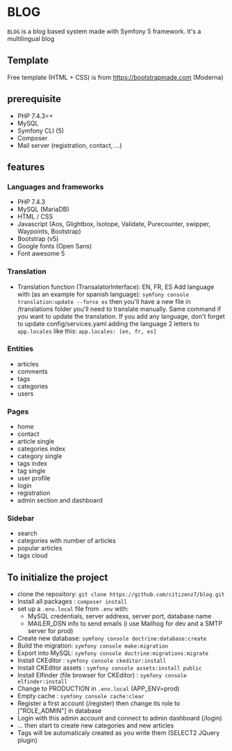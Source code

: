 # BLOG
`BLOG` is a blog based system made with Symfony 5 framework.
It's a multilingual blog

## Template
Free template (HTML + CSS) is from https://bootstrapmade.com (Moderna)

## prerequisite 
* PHP 7.4.3=+
* MySQL
* Symfony CLI (5)
* Composer
* Mail server (registration, contact, ...)

## features 
### Languages and frameworks
* PHP 7.4.3
* MySQL (MariaDB)
* HTML / CSS
* Javascript (Aos, Glightbox, Isotope, Validate, Purecounter, swipper, Waypoints, Bootstrap)
* Bootstrap (v5)
* Google fonts (Open Sans)
* Font awesome 5
### Translation
* Translation function (TransalatorInterface): EN, FR, ES
Add language with (as an example for spanish language): `symfony console translation:update --force es` then you'll have a new file in /translations folder you'll need to translate manually. Same command if you want to update the translation.
If you add any language, don't forget to update config/services.yaml adding the language 2 letters to `app.locales` like this:
`app.locales: [en, fr, es]`
### Entities
* articles
* comments
* tags
* categories
* users
### Pages
* home
* contact
* article single
* categories index
* category single
* tags index
* tag single
* user profile
* login
* registration
* admin section and dashboard
### Sidebar
* search
* categories with number of articles
* popular articles
* tags cloud

## To initialize the project 
* clone the repository: `git clone https://github.com/citizenz7/blog.git`
* Install all packages : `composer install`
* set up a `.env.local` file from `.env` with:
    * MySQL credentials, server address, server port, database name
    * MAILER_DSN info to send emails (i use Mailhog for dev and a SMTP server for prod)
* Create new database: `symfony console doctrine:database:create`
* Build the migration: `symfony console make:migration`
* Export into MySQL: `symfony console doctrine:migrations:migrate`
* Install CKEditor : `symfony console ckeditor:install`
* Install CKEditor assets : `symfony console assets:install public`
* Install Elfinder (file browser for CKEditor) : `symfony console elfinder:install`
* Change to PRODUCTION in `.env.local` (APP_ENV=prod)
* Empty cache : `symfony console cache:clear`
* Register a first account (/register) then change its role to ["ROLE_ADMIN"] in database
* Login with this admin account and connect to admin dashboard (/login)
* ... then start to create new categories and new articles
* Tags will be automaticaly created as you write them (SELECT2 JQuery plugin)
